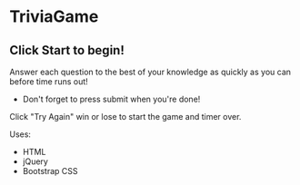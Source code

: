 # TriviaGame

## Click Start to begin!
Answer each question to the best of your knowledge as quickly as you can before time runs out!
+ Don't forget to press submit when you're done!

Click "Try Again" win or lose to start the game and timer over.

Uses:
+ HTML
+ jQuery
+ Bootstrap CSS
